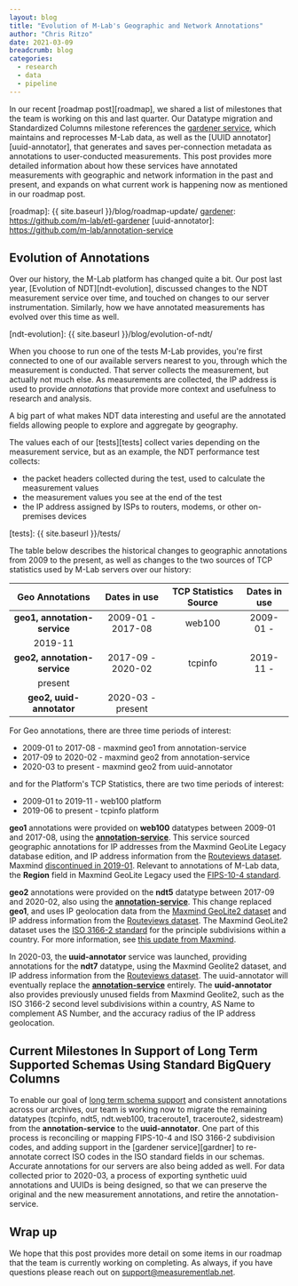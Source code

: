 ```yaml
---
layout: blog
title: "Evolution of M-Lab's Geographic and Network Annotations"
author: "Chris Ritzo"
date: 2021-03-09
breadcrumb: blog
categories:
  - research
  - data
  - pipeline
---
```


In our recent [roadmap post][roadmap], we shared a list of milestones that the team is
working on this and last quarter. Our Datatype migration and Standardized
Columns milestone references the [gardener service][gardener], which maintains and
reprocesses M-Lab data, as well as the [UUID annotator][uuid-annotator], that
generates and saves per-connection metadata as annotations to user-conducted
measurements. This post provides more detailed information about how these
services have annotated measurements with geographic and network information in
the past and present, and expands on what current work is happening now as
mentioned in our roadmap post.<!--more-->

[roadmap]: {{ site.baseurl }}/blog/roadmap-update/
[gardener]: https://github.com/m-lab/etl-gardener
[uuid-annotator]: https://github.com/m-lab/annotation-service

## Evolution of Annotations

Over our history, the M-Lab platform has changed quite a bit. Our post last year,
[Evolution of NDT][ndt-evolution], discussed changes to the NDT measurement
service over time, and touched on changes to our server instrumentation.
Similarly, how we have annotated measurements has evolved over this time as well.

[ndt-evolution]: {{ site.baseurl }}/blog/evolution-of-ndt/

When you choose to run one of the tests M-Lab provides, you're first connected
to one of our available servers nearest to you, through which the measurement is
conducted. That server collects the measurement, but actually not much else. As
measurements are collected, the IP address is used to provide _annotations_ that
provide more context and usefulness to research and analysis.

A big part of what makes NDT data interesting and useful are the annotated
fields allowing people to explore and aggregate by geography. 

The values each of our [tests][tests] collect varies depending on the
measurement service, but as an example, the NDT performance test collects:

* the packet headers collected during the test, used to calculate the
  measurement values
* the measurement values you see at the end of the test
* the IP address assigned by ISPs to routers, modems, or other on-premises devices

[tests]: {{ site.baseurl }}/tests/

The table below describes the historical changes to geographic annotations from
2009 to the present, as well as changes to the two sources of TCP statistics
used by M-Lab servers over our history:

| **Geo Annotations** | Dates in use | **TCP Statistics Source** | Dates in use |
|:-------------------:|:------------:|:-------------------------:|:------------:|
| **geo1, annotation-service** | 2009-01 - 2017-08 | web100 | 2009-01 -
2019-11 |   |
| **geo2, annotation-service** | 2017-09 - 2020-02 | tcpinfo | 2019-11 -
present | 
| **geo2, uuid-annotator**     | 2020-03 - present |  |  |

For Geo annotations, there are three time periods of interest:
* 2009-01 to 2017-08 - maxmind geo1 from annotation-service
* 2017-09 to 2020-02 - maxmind geo2 from annotation-service
* 2020-03 to present - maxmind geo2 from uuid-annotator

and for the Platform's TCP Statistics, there are two time periods of interest:
* 2009-01 to 2019-11 - web100 platform
* 2019-06 to present - tcpinfo platform

**geo1** annotations were provided on **web100** datatypes between 2009-01 and
2017-08, using the **[annotation-service][anno-service]**. This service sourced
geographic annotations for IP addresses from the Maxmind GeoLite Legacy database
edition, and IP address information from the [Routeviews dataset][routeviews].
Maxmind [discontinued in 2019-01][geolite-legacy]. Relevant to annotations of
M-Lab data, the **Region** field in Maxmind GeoLite Legacy used the [FIPS-10-4 standard][fips].

**geo2** annotations were provided on the **ndt5** datatype between 2017-09 and
2020-02, also using the **[annotation-service][anno-service]**. This change
replaced **geo1**, and uses IP geolocation data from the [Maxmind GeoLite2
dataset][geolite2] and IP address information from the [Routeviews dataset][routeviews]. The
Maxmind GeoLite2 dataset uses the [ISO 3166-2 standard][iso3166]
for the principle subdivisions within a country. For more information, see [this
update from Maxmind][maxmind-update].

[geolite-legacy]: https://support.maxmind.com/geolite-legacy-discontinuation-notice/
[anno-service]: https://github.com/m-lab/annotation-service
[geolite2]: https://dev.maxmind.com/geoip/geoip2/geolite2/
[fips]: https://en.wikipedia.org/wiki/FIPS_10-4
[iso3166]: https://en.wikipedia.org/wiki/ISO_3166-2
[routeviews]: http://www.routeviews.org/routeviews/
[maxmind-update]: https://dev.maxmind.com/geoip/geoip2/whats-new-in-geoip2/

In 2020-03, the **uuid-annotator** service was launched, providing annotations
for the **ndt7** datatype, using the Maxmind Geolite2 dataset, and IP address
information from the [Routeviews dataset][routeviews]. The uuid-annotator will
eventually replace the **[annotation-service][anno-service]** entirely. The
**uuid-annotator** also provides previously unused fields from Maxmind Geolite2,
such as the ISO 3166-2 second level subdivisions within a country, AS Name to
complement AS Number, and the accuracy radius of the IP address geolocation.

## Current Milestones In Support of Long Term Supported Schemas Using Standard BigQuery Columns

To enable our goal of [long term schema support][lts] and consistent annotations across
our archives, our team is working now to migrate the remaining datatypes
(tcpinfo, ndt5, ndt.web100, traceroute1, traceroute2, sidestream) from
the **annotation-service** to the **uuid-annotator**. One part of this process
is reconciling or mapping FIPS-10-4 and ISO 3166-2 subdivision codes, and
adding support in the [gardener service][gardner] to re-annotate correct ISO
codes in the ISO standard fields in our schemas. Accurate annotations for our servers are
also being added as well. For data collected prior to 2020-03, a process of
exporting synthetic uuid annotations and UUIDs is being designed, so that we can
preserve the original and the new measurement annotations, and retire the
annotation-service.

[lts]: https://www.measurementlab.net/blog/long-term-schema-support-standard-columns/
[gardener]: https://github.com/m-lab/etl-gardener/

## Wrap up

We hope that this post provides more detail on some items in our roadmap that
the team is currently working on completing. As always, if you have
questions please reach out on support@measurementlab.net.
